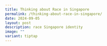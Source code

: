 ```yaml
---
title: Thinking about Race in Singapore
permalink: /thinking-about-race-in-singapore/
date: 2024-09-05
layout: post
description: race Singapore identity
image: ""
variant: tiptap
---
```

